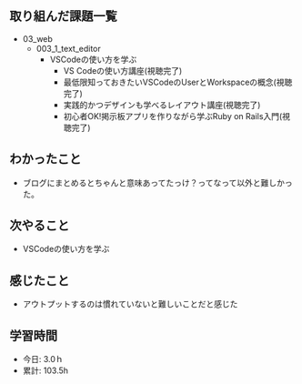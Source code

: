 ## 取り組んだ課題一覧
- 03_web
  - 003_1_text_editor
    - VSCodeの使い方を学ぶ
      - VS Codeの使い方講座(視聴完了)
      - 最低限知っておきたいVSCodeのUserとWorkspaceの概念(視聴完了)
      - 実践的かつデザインも学べるレイアウト講座(視聴完了)
      - 初心者OK!掲示板アプリを作りながら学ぶRuby on Rails入門(視聴完了)

## わかったこと
- ブログにまとめるとちゃんと意味あってたっけ？ってなって以外と難しかった。
 
## 次やること
- VSCodeの使い方を学ぶ

## 感じたこと
- アウトプットするのは慣れていないと難しいことだと感じた

## 学習時間
- 今日: 3.0ｈ
- 累計: 103.5h
